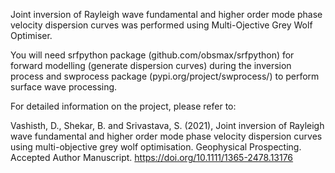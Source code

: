 Joint inversion of Rayleigh wave fundamental and higher order mode phase velocity dispersion curves was performed using Multi-Ojective Grey Wolf Optimiser.

You will need srfpython package (github.com/obsmax/srfpython) for forward modelling (generate dispersion curves) during the inversion process and swprocess package (pypi.org/project/swprocess/) to perform surface wave processing.

For detailed information on the project, please refer to:

Vashisth, D., Shekar, B. and Srivastava, S. (2021), Joint inversion of Rayleigh wave fundamental and higher order mode phase velocity dispersion curves using multi-objective grey wolf optimisation. Geophysical Prospecting. Accepted Author Manuscript. https://doi.org/10.1111/1365-2478.13176
